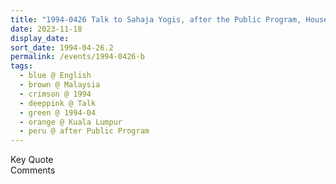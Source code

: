 ```yaml
---
title: "1994-0426 Talk to Sahaja Yogis, after the Public Program, House of Carla Mottino, Kuala Lumpur, Malaysia"
date: 2023-11-18
display_date: 
sort_date: 1994-04-26.2
permalink: /events/1994-0426-b
tags:
  - blue @ English
  - brown @ Malaysia
  - crimson @ 1994
  - deeppink @ Talk
  - green @ 1994-04
  - orange @ Kuala Lumpur
  - peru @ after Public Program
---
```


<wave-list>
  <list-title color="green" width="75">Key Quote</list-title>
  <list-item color="BlanchedAlmond"  width="200"></list-item>
  <list-item color="Lavender"></list-item>
  <list-item color="BlanchedAlmond"></list-item>
</wave-list>

<br>

<wave-list>
  <list-title color="green" width="75">Comments</list-title>
  <list-item color="BlanchedAlmond"  width="200"></list-item>
  <list-item color="Lavender"></list-item>
  <list-item color="BlanchedAlmond"></list-item>
</wave-list>